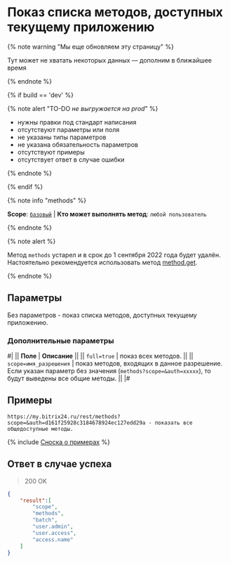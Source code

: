 # Показ списка методов, доступных текущему приложению

{% note warning "Мы еще обновляем эту страницу" %}

Тут может не хватать некоторых данных — дополним в ближайшее время

{% endnote %}

{% if build == 'dev' %}

{% note alert "TO-DO _не выгружается на prod_" %}

- нужны правки под стандарт написания
- отсутствуют параметры или поля
- не указаны типы параметров
- не указана обязательность параметров
- отсутствуют примеры
- отсутствует ответ в случае ошибки

{% endnote %}

{% endif %}

{% note info "methods" %}

**Scope**: [`базовый`](../../scopes/permissions.md) | **Кто может выполнять метод**: `любой пользователь`

{% endnote %}

{% note alert %}

Метод `methods` устарел и в срок до 1 сентября 2022 года будет удалён. Настоятельно рекомендуется использовать метод [method.get](./method-get.md).

{% endnote %}

## Параметры

Без параметров - показ списка методов, доступных текущему приложению.

### Дополнительные параметры

#|
|| **Поле** | **Описание** ||
|| `full=true` | показ всех методов. ||
|| `scope=имя_разрешения` | показ методов, входящих в данное разрешение. Если указан параметр без значения (`methods?scope=&auth=xxxxx`), то будут выведены все общие методы. ||
|#

## Примеры

```http
https://my.bitrix24.ru/rest/methods?scope=&auth=d161f25928c3184678924ec127edd29a - показать все общедоступные методы.
```

{% include [Сноска о примерах](../../../_includes/examples.md) %}

## Ответ в случае успеха

> 200 OK
```json
{
    "result":[
        "scope",
        "methods",
        "batch",
        "user.admin",
        "user.access",
        "access.name"
    ]
}
```
